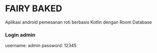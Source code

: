 # FAIRY BAKED

Aplikasi android pemesanan roti berbasis Kotlin dengan Room Database

### Login admin
username: admin
password: 12345
